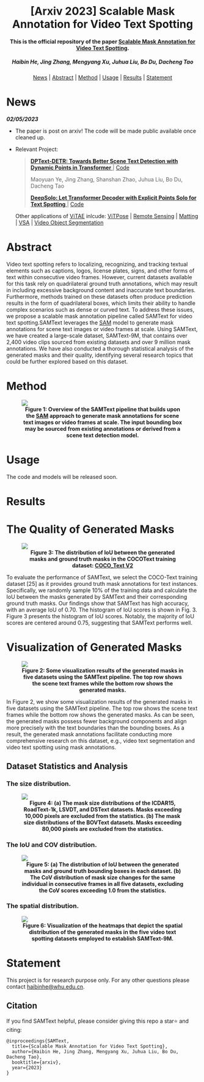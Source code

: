 <h1 align="center">[Arxiv 2023] Scalable Mask Annotation for Video Text Spotting</a></h1>
<p align="center">
<h4 align="center">This is the official repository of the paper <a href="https://xxxx.com">Scalable Mask Annotation for Video Text Spotting</a>.</h4>
<h5 align="center"><em>Haibin He, Jing Zhang, Mengyang Xu, Juhua Liu, Bo Du, Dacheng Tao</em></h5>
<p align="center">
  <a href="#news">News</a> |
  <a href="#abstract">Abstract</a> |
  <a href="#method">Method</a> |
  <a href="#usage">Usage</a> |
  <a href="#results">Results</a> |
  <a href="#statement">Statement</a>
</p>




# News

***02/05/2023***

- The paper is post on arxiv! The code will be made public available once cleaned up.

- Relevant Project: 

  > [**DPText-DETR: Towards Better Scene Text Detection with Dynamic Points in Transformer** ](https://arxiv.org/abs/2207.04491) | [Code](https://github.com/ymy-k/DPText-DETR)
  >
  > Maoyuan Ye, Jing Zhang, Shanshan Zhao, Juhua Liu, Bo Du, Dacheng Tao
  >
  > [**DeepSolo: Let Transformer Decoder with Explicit Points Solo for Text Spotting** ](https://arxiv.org/pdf/2211.10772v3) | [Code](https://github.com/ViTAE-Transformer/DeepSolo)

  Other applications of [ViTAE](https://github.com/ViTAE-Transformer/ViTAE-Transformer) inlcude: [ViTPose](https://github.com/ViTAE-Transformer/ViTPose) | [Remote Sensing](https://github.com/ViTAE-Transformer/ViTAE-Transformer-Remote-Sensing) | [Matting](https://github.com/ViTAE-Transformer/ViTAE-Transformer-Matting) | [VSA](https://github.com/ViTAE-Transformer/ViTAE-VSA) | [Video Object Segmentation](https://github.com/ViTAE-Transformer/VOS-LLB)

# Abstract

<p align="left">Video text spotting refers to localizing, recognizing, and tracking textual elements
such as captions, logos, license plates, signs, and other forms of text within consecutive
video frames. However, current datasets available for this task rely on
quadrilateral ground truth annotations, which may result in including excessive
background content and inaccurate text boundaries. Furthermore, methods trained
on these datasets often produce prediction results in the form of quadrilateral boxes,
which limits their ability to handle complex scenarios such as dense or curved text.
To address these issues, we propose a scalable mask annotation pipeline called
SAMText for video text spotting.SAMText leverages the <a href="https://arxiv.org/abs/2304.02643">SAM</a> model to
generate mask annotations for scene text images or video frames at scale. Using
SAMText, we have created a large-scale dataset, SAMText-9M, that contains over
2,400 video clips sourced from existing datasets and over 9 million mask annotations.
We have also conducted a thorough statistical analysis of the generated
masks and their quality, identifying several research topics that could be further
explored based on this dataset. 




# Method
<figure>
<img src="figs/opening.png">
<figcaption align = "center"><b>Figure 1: Overview of the SAMText pipeline that builds upon the <a href="https://arxiv.org/abs/2304.02643">SAM</a>   approach to generate
mask annotations for scene text images or video frames at scale. The input bounding box may be
sourced from existing annotations or derived from a scene text detection model.</b></figcaption>
</figure>





# Usage
The code and models will be released soon.



# Results
# The Quality of Generated Masks

<figure>
<img src="figs/figure3.png">
<figcaption align = "center"><b>Figure 3: The distribution of IoU between the generated
masks and ground truth masks in the COCOText
training dataset:  <a href="https://arxiv.org/abs/1601.07140">COCO_Text V2</a>  
 </b></figcaption>
</figure>

To evaluate the performance of SAMText, we
select the COCO-Text training dataset [25] as it
provides ground truth mask annotations for text
instances. Specifically, we randomly sample
10% of the training data and calculate the IoU
between the masks generated by SAMText and
their corresponding ground truth masks. Our
findings show that SAMText has high accuracy,
with an average IoU of 0.70. The histogram of
IoU scores is shown in Fig. 3. Figure 3 presents
the histogram of IoU scores. Notably, the majority
of IoU scores are centered around 0.75,
suggesting that SAMText performs well.





# Visualization of Generated Masks



<figure>
<img src="figs/figure2.jpg">
<figcaption align = "center"><b>Figure 2: Some visualization results of the generated masks in five datasets using the SAMText
pipeline. The top row shows the scene text frames while the bottom row shows the generated masks.</a>  
 </b></figcaption>
</figure>

In Figure 2, we show some visualization results of the generated masks in five datasets using the
SAMText pipeline. The top row shows the scene text frames while the bottom row shows the
generated masks. As can be seen, the generated masks possess fewer background components and
align more precisely with the text boundaries than the bounding boxes. As a result, the generated
mask annotations facilitate conducting more comprehensive research on this dataset, e.g., video text
segmentation and video text spotting using mask annotations.






## Dataset Statistics and Analysis
### The size distribution.

<figure>
<img src="figs/figure4.png">
<figcaption align = "center"><b>Figure 4: (a) The mask size distributions of the ICDAR15, RoadText-1k, LSVDT, and DSText datasets.
Masks exceeding 10,000 pixels are excluded from the statistics. (b) The mask size distributions of
the BOVText datasets. Masks exceeding 80,000 pixels are excluded from the statistics.</a>  
 </b></figcaption>
</figure>



### The IoU and COV distribution.

<figure>
<img src="figs/figure5.png">
<figcaption align = "center"><b>Figure 5: (a) The distribution of IoU between the generated masks and ground truth bounding boxes
in each dataset. (b) The CoV distribution of mask size changes for the same individual in consecutive
frames in all five datasets, excluding the CoV scores exceeding 1.0 from the statistics.</a>  
 </b></figcaption>
</figure>



### The spatial distribution.

<figure>
<img src="figs/figure6.png">
<figcaption align = "center"><b>Figure 6: Visualization of the heatmaps that depict the spatial distribution of the generated masks in
the five video text spotting datasets employed to establish SAMText-9M.</a>  
 </b></figcaption>
</figure>



# Statement

This project is for research purpose only. For any other questions please contact [haibinhe@whu.edu.cn](mailto:haibinhe@whu.edu.cn).



## Citation

If you find SAMText helpful, please consider giving this repo a star:star: and citing:

```
@inproceedings{SAMText,
  title={Scalable Mask Annotation for Video Text Spotting},
  author={Haibin He, Jing Zhang, Mengyang Xu, Juhua Liu, Bo Du, Dacheng Tao},
  booktitle={arxiv},
  year={2023}
}
```



